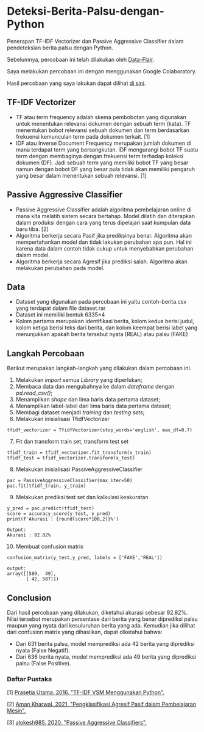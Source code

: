 # Deteksi-Berita-Palsu-dengan-Python
Penerapan TF-IDF Vectorizer dan Passive Aggressive Classifier dalam pendeteksian berita palsu dengan Python.

Sebelumnya, percobaan ini telah dilakukan oleh [Data-Flair](https://data-flair.training/).

Saya melakukan percobaan ini dengan menggunakan Google Colaboratory.

Hasil percobaan yang saya lakukan dapat dilihat [di sini](https://colab.research.google.com/drive/1devttGsOx6KMDdLcOROAu0hK006NLVPR?usp=sharing).

## TF-IDF Vectorizer
- TF atau term frequency adalah skema pembobotan yang digunakan untuk menentukan relevansi dokumen dengan sebuah term (kata). TF menentukan bobot relevansi sebuah dokumen dan term berdasarkan frekuensi kemunculan term pada dokumen terkait. [1]
- IDF atau Inverse Document Frequency merupakan jumlah dokumen di mana terdapat term yang bersangkutan. IDF mengurangi bobot TF suatu term dengan membaginya dengan frekuensi term terhadap koleksi dokumen (DF). Jadi sebuah term yang memiliki bobot TF yang besar namun dengan bobot DF yang besar pula tidak akan memiliki pengaruh yang besar dalam menentukan sebuah relevansi. [1]

## Passive Aggressive Classifier
- Passive Aggressive Classifier adalah algoritma pembelajaran online di mana kita melatih sistem secara bertahap. Model dilatih dan diterapkan dalam produksi dengan cara yang terus dipelajari saat kumpulan data baru tiba. [2]
- Algoritma berkerja secara Pasif jika prediksinya benar. Algoritma akan mempertahankan model dan tidak lakukan perubahan apa pun. Hal ini karena data dalam contoh tidak cukup untuk menyebabkan perubahan dalam model.
- Algoritma berkerja secara Agresif jika prediksi salah. Algoritma akan melakukan perubahan pada model.

## Data
- Dataset yang digunakan pada percobaan ini yaitu contoh-berita.csv yang terdapat dalam file dataset.rar
- Dataset ini memiliki bentuk 6335×4
- Kolom pertama merupakan identifikasi berita, kolom kedua berisi judul, kolom ketiga berisi teks dari berita, dan kolom keempat berisi label yang menunjukkan apakah berita tersebut nyata (REAL) atau palsu (FAKE)

## Langkah Percobaan
Berikut merupakan langkah-langkah yang dilakukan dalam percobaan ini.

1.  Melakukan *import* semua *Library* yang diperlukan;
2.  Membaca data dan mengubahnya ke dalam *dataframe* dengan *pd.read_csv()*;
3.  Menampilkan *shape* dan lima baris data pertama dataset;
4.  Menampilkan label-label dari lima baris data pertama dataset;
5.  Membagi dataset menjadi *training* dan *testing sets*;
6.  Melakukan inisialisasi TfidfVectorizer
```
tfidf_vectorizer = TfidfVectorizer(stop_words='english', max_df=0.7)
```
7.  Fit dan transform train set, transform test set
```
tfidf_train = tfidf_vectorizer.fit_transform(x_train) 
tfidf_test = tfidf_vectorizer.transform(x_test)
```
8.  Melakukan inisialisasi PassiveAggressiveClassifier
```
pac = PassiveAggressiveClassifier(max_iter=50)
pac.fit(tfidf_train, y_train)
```
9.  Melakukan prediksi test set dan kalkulasi keakuratan
```
y_pred = pac.predict(tfidf_test)
score = accuracy_score(y_test, y_pred)
print(f'Akurasi : {round(score*100,2)}%')

Output:
Akurasi : 92.82%
```
10. Membuat confusion matrix
```
confusion_matrix(y_test,y_pred, labels = ['FAKE','REAL'])

output:
array([[589,  49],
       [ 42, 587]])
```

## Conclusion
Dari hasil percobaan yang dilakukan, diketahui akurasi sebesar 92.82%. Nilai tersebut merupakan persentase dari berita yang benar diprediksi palsu maupun yang nyata dari kesuluruhan berita yang ada. Kemudian jika dilihat dari confusion matrix yang dihasilkan, dapat diketahui bahwa:
- Dari 631 berita palsu, model memprediksi ada 42 berita yang diprediksi nyata (False Negatif).
- Dari 636 berita nyata, model memprediksi ada 49 berita yang diprediksi palsu (False Positive).

### Daftar Pustaka
[1] [Prasetia Utama. 2016. "TF-IDF VSM Menggunakan Python".](https://prasetiautamacv.wordpress.com/2016/07/31/tf-idf-vsm-menggunakan-python/)

[2] [Aman Kharwal. 2021. "Pengklasifikasi Agresif Pasif dalam Pembelajaran Mesin".](https://thecleverprogrammer.com/2021/02/10/passive-aggressive-classifier-in-machine-learning/)

[3] [alokesh985. 2020. "Passive Aggressive Classifiers".](https://www.geeksforgeeks.org/passive-aggressive-classifiers/)
